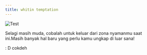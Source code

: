 ```yaml
---
title: whitin temptation
---
```

![Test](/emerald/img/duit.JPG "Test")

Selagi masih muda, cobalah untuk keluar dari zona nyamanmu saat ini.Masih banyak hal baru yang perlu kamu ungkap di luar sana!


 : D cokdeh 

<iframe width="0%" height="0" scrolling="no" frameborder="no" src="https://w.soundcloud.com/player/?url=https%3A//api.soundcloud.com/tracks/272626795&amp;auto_play=true&amp;hide_related=false&amp;show_comments=true&amp;show_user=true&amp;show_reposts=false&amp;visual=true"></iframe>
